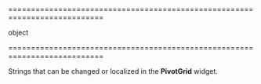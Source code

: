 <!--**
/*-------------------------------------------
    Auto-generated file. Do not modify.
-------------------------------------------

**-->
===========================================================================
<!--type-->object<!--/type-->
===========================================================================

<!--shortDescription-->
Strings that can be changed or localized in the **PivotGrid** widget.
<!--/shortDescription-->

<!--fullDescription-->

<!--/fullDescription-->